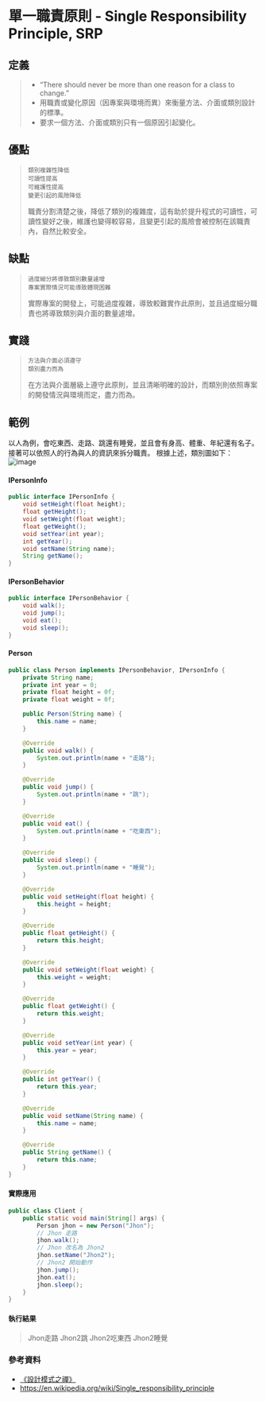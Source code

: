 # 單一職責原則 - Single Responsibility Principle, SRP
## 定義
> - “There should never be more than one reason for a class to change.”
> - 用職責或變化原因（因專案與環境而異）來衡量方法、介面或類別設計的標準。
> - 要求一個方法、介面或類別只有一個原因引起變化。

## 優點
>     類別複雜性降低
>     可讀性提高
>     可維護性提高
>     變更引起的風險降低
> 職責分割清楚之後，降低了類別的複雜度，這有助於提升程式的可讀性，可讀性變好之後，維護也變得較容易，且變更引起的風險會被控制在該職責內，自然比較安全。

## 缺點
>     過度細分將導致類別數量遽增
>     專案實際情況可能導致體現困難
> 實際專案的開發上，可能過度複雜，導致較難實作此原則，並且過度細分職責也將導致類別與介面的數量遽增。

## 實踐
>     方法與介面必須遵守
>     類別盡力而為
> 在方法與介面層級上遵守此原則，並且清晰明確的設計，而類別則依照專案的開發情況與環境而定，盡力而為。

## 範例
以人為例，會吃東西、走路、跳還有睡覺，並且會有身高、體重、年紀還有名子。
接著可以依照人的行為與人的資訊來拆分職責。
根據上述，類別圖如下：
![image](https://github.com/kaiwen180509/Design-Pattern-Practice/SOLID/Picture/SRPClassPicture.png)

#### IPersonInfo
```java
public interface IPersonInfo {
    void setHeight(float height);
    float getHeight();
    void setWeight(float weight);
    float getWeight();
    void setYear(int year);
    int getYear();
    void setName(String name);
    String getName();
}
```
#### IPersonBehavior
```java
public interface IPersonBehavior {
    void walk();
    void jump();
    void eat();
    void sleep();
}
```
#### Person
```java
public class Person implements IPersonBehavior, IPersonInfo {
    private String name;
    private int year = 0;
    private float height = 0f;
    private float weight = 0f;

    public Person(String name) {
        this.name = name;
    }

    @Override
    public void walk() {
        System.out.println(name + "走路");
    }

    @Override
    public void jump() {
        System.out.println(name + "跳");
    }

    @Override
    public void eat() {
        System.out.println(name + "吃東西");
    }

    @Override
    public void sleep() {
        System.out.println(name + "睡覺");
    }

    @Override
    public void setHeight(float height) {
        this.height = height;
    }

    @Override
    public float getHeight() {
        return this.height;
    }

    @Override
    public void setWeight(float weight) {
        this.weight = weight;
    }

    @Override
    public float getWeight() {
        return this.weight;
    }

    @Override
    public void setYear(int year) {
        this.year = year;
    }

    @Override
    public int getYear() {
        return this.year;
    }

    @Override
    public void setName(String name) {
        this.name = name;
    }

    @Override
    public String getName() {
        return this.name;
    }
}
```
#### 實際應用
```java
public class Client {
    public static void main(String[] args) {
        Person jhon = new Person("Jhon");
        // Jhon 走路
        jhon.walk();
        // Jhon 改名為 Jhon2
        jhon.setName("Jhon2");
        // Jhon2 開始動作
        jhon.jump();
        jhon.eat();
        jhon.sleep();
    }
}
```
#### 執行結果
> Jhon走路
> Jhon2跳
> Jhon2吃東西
> Jhon2睡覺

### 參考資料
 - [《設計模式之禪》](http://www.books.com.tw/products/CN11096287 "《設計模式之禪》")
 - https://en.wikipedia.org/wiki/Single_responsibility_principle
